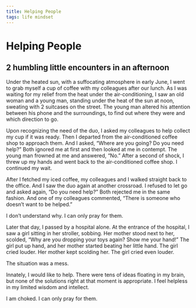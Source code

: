 ```yaml
---
title: Helping People
tags: life mindset
---
```

# Helping People

## 2 humbling little encounters in an afternoon

Under the heated sun, with a suffocating atmosphere in early June, I went to grab myself a cup of coffee with my colleagues after our lunch. As I was waiting for my relief from the heat under the air-conditioning, I saw an old woman and a young man, standing under the heat of the sun at noon, sweating with 2 suitcases on the street. The young man altered his attention between his phone and the surroundings, to find out where they were and which direction to go.

Upon recognizing the need of the duo, I asked my colleagues to help collect my cup if it was ready. Then I departed from the air-conditioned coffee shop to approach them. And I asked, “Where are you going? Do you need help?” Both ignored me at first and then looked at me in contempt. The young man frowned at me and answered, “No.” After a second of shock, I threw up my hands and went back to the air-conditioned coffee shop. I continued my wait.

After I fetched my iced coffee, my colleagues and I walked straight back to the office. And I saw the duo again at another crossroad. I refused to let go and asked again, “Do you need help?” Both rejected me in the same fashion. And one of my colleagues commented, “There is someone who doesn’t want to be helped.”

I don’t understand why. I can only pray for them.

Later that day, I passed by a hospital alone. At the entrance of the hospital, I saw a girl sitting in her stroller, sobbing. Her mother stood next to her, scolded, “Why are you dropping your toys again? Show me your hand\!” The girl put up hand, and her mother started beating her little hand. The girl cried louder. Her mother kept scolding her. The girl cried even louder.

The situation was a mess.

Innately, I would like to help. There were tens of ideas floating in my brain, but none of the solutions right at that moment is appropriate. I feel helpless in my limited wisdom and intellect.

I am choked. I can only pray for them.

